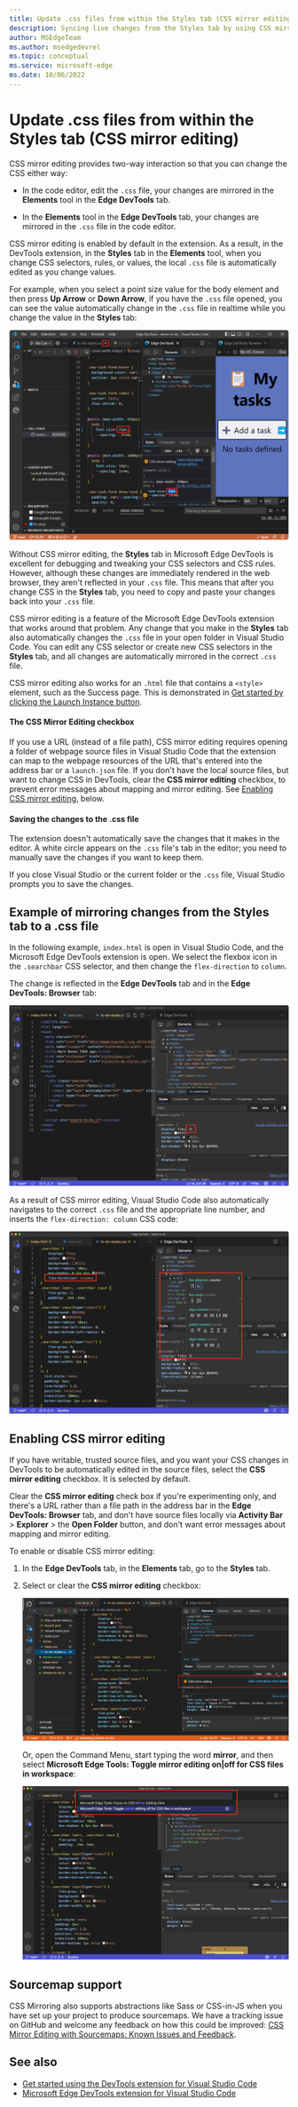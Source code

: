 ```yaml
---
title: Update .css files from within the Styles tab (CSS mirror editing)
description: Syncing live changes from the Styles tab by using CSS mirror editing in the Microsoft Edge Developer Tools extension for Visual Studio Code.
author: MSEdgeTeam
ms.author: msedgedevrel
ms.topic: conceptual
ms.service: microsoft-edge
ms.date: 10/06/2022
---
```

# Update .css files from within the Styles tab (CSS mirror editing)

CSS mirror editing provides two-way interaction so that you can change the CSS either way:

*  In the code editor, edit the `.css` file, your changes are mirrored in the **Elements** tool in the **Edge DevTools** tab.

*  In the **Elements** tool in the **Edge DevTools** tab, your changes are mirrored in the `.css` file in the code editor.

CSS mirror editing is enabled by default in the extension.  As a result, in the DevTools extension, in the **Styles** tab in the **Elements** tool, when you change CSS selectors, rules, or values, the local `.css` file is automatically edited as you change values.

For example, when you select a point size value for the body element and then press **Up Arrow** or **Down Arrow**, if you have the `.css` file opened, you can see the value automatically change in the `.css` file in realtime while you change the value in the **Styles** tab:

![Live editing of the .css file when you change values in the Styles tab](./css-mirror-editing-styles-tab-images/live-mirror-editing.png)

Without CSS mirror editing, the **Styles** tab in Microsoft Edge DevTools is excellent for debugging and tweaking your CSS selectors and CSS rules.  However, although these changes are immediately rendered in the web browser, they aren't reflected in your `.css` file.  This means that after you change CSS in the **Styles** tab, you need to copy and paste your changes back into your `.css` file.

CSS mirror editing is a feature of the Microsoft Edge DevTools extension that works around that problem.  Any change that you make in the **Styles** tab also automatically changes the `.css` file in your open folder in Visual Studio Code.  You can edit any CSS selector or create new CSS selectors in the **Styles** tab, and all changes are automatically mirrored in the correct `.css` file.

CSS mirror editing also works for an `.html` file that contains a `<style>` element, such as the Success page.  This is demonstrated in [Get started by clicking the Launch Instance button](./get-started-launch-instance.md).


#### The CSS Mirror Editing checkbox

If you use a URL (instead of a file path), CSS mirror editing requires opening a folder of webpage source files in Visual Studio Code that the extension can map to the webpage resources of the URL that's entered into the address bar or a `launch.json` file.  If you don't have the local source files, but want to change CSS in DevTools, clear the **CSS mirror editing** checkbox, to prevent error messages about mapping and mirror editing.  See [Enabling CSS mirror editing](#enabling-css-mirror-editing), below.


#### Saving the changes to the .css file

The extension doesn't automatically save the changes that it makes in the editor.  A white circle appears on the `.css` file's tab in the editor; you need to manually save the changes if you want to keep them.

If you close Visual Studio or the current folder or the `.css` file, Visual Studio prompts you to save the changes.


<!-- ====================================================================== -->
## Example of mirroring changes from the Styles tab to a .css file

In the following example, `index.html` is open in Visual Studio Code, and the Microsoft Edge DevTools extension is open.  We select the flexbox icon in the `.searchbar` CSS selector, and then change the `flex-direction` to `column`.

The change is reflected in the **Edge DevTools** tab and in the **Edge DevTools: Browser** tab:

![Selecting the flexbox icon in the Styles tab to create a CSS change](./css-mirror-editing-styles-tab-images/css-mirror-editing-start.png)

As a result of CSS mirror editing, Visual Studio Code also automatically navigates to the correct `.css` file and the appropriate line number, and inserts the `flex-direction: column` CSS code:

![Changing the CSS setting created a new line of code in the correct .css file](./css-mirror-editing-styles-tab-images/css-mirror-editing-changed-file.png)


<!-- ====================================================================== -->
## Enabling CSS mirror editing

If you have writable, trusted source files, and you want your CSS changes in DevTools to be automatically edited in the source files, select the **CSS mirror editing** checkbox.  It is selected by default.

Clear the **CSS mirror editing** check box if you're experimenting only, and there's a URL rather than a file path in the address bar in the **Edge DevTools: Browser** tab, and don't have source files locally via **Activity Bar** > **Explorer** > the **Open Folder** button, and don't want error messages about mapping and mirror editing.

To enable or disable CSS mirror editing:

1. In the **Edge DevTools** tab, in the **Elements** tab, go to the **Styles** tab.

1. Select or clear the **CSS mirror editing** checkbox:

   ![Checkbox in the Styles panel of the Elements tool to enable or disable CSS mirroring](./css-mirror-editing-styles-tab-images/css-mirror-editing-checkbox.png)

   Or, open the Command Menu, start typing the word **mirror**, and then select **Microsoft Edge Tools: Toggle mirror editing on|off for CSS files in workspace**:

   ![Using the Command Menu to focus the CSS mirror editing view and turn CSS mirror editing on or off](./css-mirror-editing-styles-tab-images/css-mirror-editing-command.png)


<!-- ====================================================================== -->
## Sourcemap support

CSS Mirroring also supports abstractions like Sass or CSS-in-JS when you have set up your project to produce sourcemaps.  We have a tracking issue on GitHub and welcome any feedback on how this could be improved: [CSS Mirror Editing with Sourcemaps: Known Issues and Feedback](https://github.com/microsoft/vscode-edge-devtools/issues/965).


<!-- ====================================================================== -->
## See also

* [Get started using the DevTools extension for Visual Studio Code](./get-started.md)
* [Microsoft Edge DevTools extension for Visual Studio Code](../microsoft-edge-devtools-extension.md)
